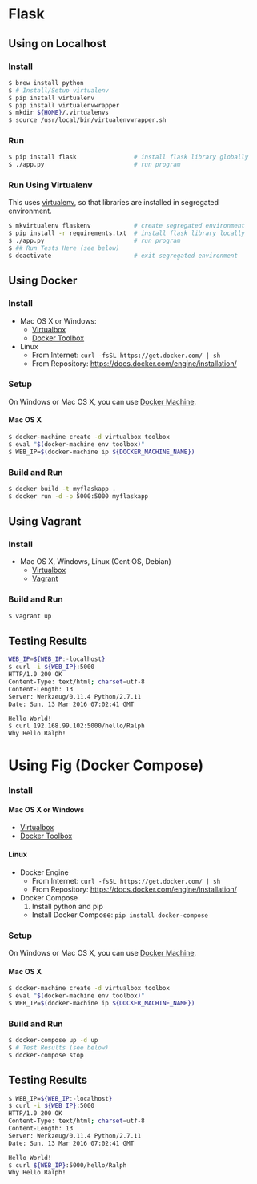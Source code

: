 # **Flask**

## **Using on Localhost**

### **Install**

```bash
$ brew install python
$ # Install/Setup virtualenv
$ pip install virtualenv
$ pip install virtualenvwrapper
$ mkdir ${HOME}/.virtualenvs
$ source /usr/local/bin/virtualenvwrapper.sh
```

### **Run**

```bash
$ pip install flask                # install flask library globally
$ ./app.py                         # run program
```

### **Run Using Virtualenv**

This uses [virtualenv](https://virtualenv.pypa.io/en/latest/), so that libraries are installed in segregated environment.

```bash
$ mkvirtualenv flaskenv            # create segregated environment
$ pip install -r requirements.txt  # install flask library locally
$ ./app.py                         # run program
$ ## Run Tests Here (see below)
$ deactivate                       # exit segregated environment
```

## **Using Docker**

### **Install**

* Mac OS X or Windows:
  * [Virtualbox](https://www.virtualbox.org/wiki/Downloads)
  * [Docker Toolbox](https://www.docker.com/products/docker-toolbox)
* Linux
  * From Internet: `curl -fsSL https://get.docker.com/ | sh`
  * From Repository: https://docs.docker.com/engine/installation/

### **Setup**
On Windows or Mac OS X, you can use [Docker Machine](https://docs.docker.com/machine/).

#### **Mac OS X**
```bash
$ docker-machine create -d virtualbox toolbox
$ eval "$(docker-machine env toolbox)"
$ WEB_IP=$(docker-machine ip ${DOCKER_MACHINE_NAME})
```

### **Build and Run**

```bash
$ docker build -t myflaskapp .
$ docker run -d -p 5000:5000 myflaskapp
```

## **Using Vagrant**

### **Install**

* Mac OS X, Windows, Linux (Cent OS, Debian)
  * [Virtualbox](https://www.virtualbox.org/wiki/Downloads)
  * [Vagrant](https://www.vagrantup.com/)

### **Build and Run**

```bash
$ vagrant up
```

## **Testing Results**

```bash
WEB_IP=${WEB_IP:-localhost}
$ curl -i ${WEB_IP}:5000
HTTP/1.0 200 OK
Content-Type: text/html; charset=utf-8
Content-Length: 13
Server: Werkzeug/0.11.4 Python/2.7.11
Date: Sun, 13 Mar 2016 07:02:41 GMT

Hello World!
$ curl 192.168.99.102:5000/hello/Ralph
Why Hello Ralph!
```

# **Using Fig (Docker Compose)**

### **Install**

#### **Mac OS X or Windows**
  * [Virtualbox](https://www.virtualbox.org/wiki/Downloads)
  * [Docker Toolbox](https://www.docker.com/products/docker-toolbox)

#### **Linux**
  * Docker Engine
    * From Internet: `curl -fsSL https://get.docker.com/ | sh`
    * From Repository: https://docs.docker.com/engine/installation/
  * Docker Compose
    1. Install python and pip
    * Install Docker Compose: `pip install docker-compose`

### **Setup**
On Windows or Mac OS X, you can use [Docker Machine](https://docs.docker.com/machine/).

#### **Mac OS X**
```bash
$ docker-machine create -d virtualbox toolbox
$ eval "$(docker-machine env toolbox)"
$ WEB_IP=$(docker-machine ip ${DOCKER_MACHINE_NAME})
```

### **Build and Run**

```bash
$ docker-compose up -d up
$ # Test Results (see below)
$ docker-compose stop
```

## **Testing Results**

```bash
$ WEB_IP=${WEB_IP:-localhost}
$ curl -i ${WEB_IP}:5000
HTTP/1.0 200 OK
Content-Type: text/html; charset=utf-8
Content-Length: 13
Server: Werkzeug/0.11.4 Python/2.7.11
Date: Sun, 13 Mar 2016 07:02:41 GMT

Hello World!
$ curl ${WEB_IP}:5000/hello/Ralph
Why Hello Ralph!
```
